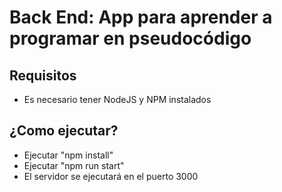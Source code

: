 # Back End: App para aprender a programar en pseudocódigo

## Requisitos

* Es necesario tener NodeJS y NPM instalados

## ¿Como ejecutar?

* Ejecutar "npm install"
* Ejecutar "npm run start"
* El servidor se ejecutará en el puerto 3000